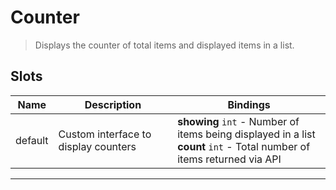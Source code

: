 # Counter

> Displays the counter of total items and displayed items in a list.

## Slots

| Name    | Description                          | Bindings                                                                                                                  |
| ------- | ------------------------------------ | ------------------------------------------------------------------------------------------------------------------------- |
| default | Custom interface to display counters | **showing** `int` - Number of items being displayed in a list<br>**count** `int` - Total number of items returned via API |

---

